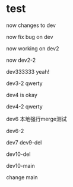 # test

now changes to dev

now fix bug on dev

now working on dev2

now dev2-2

dev333333 yeah!

dev3-2 qwerty

dev4 is okay

dev4-2 qwerty

dev6 本地强行merge测试

dev6-2

dev7
dev9-del

dev10-del

dev10-main

change main
